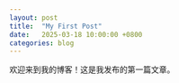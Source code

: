 ```yaml
---
layout: post
title:  "My First Post"
date:   2025-03-18 10:00:00 +0800
categories: blog
---
```


欢迎来到我的博客！这是我发布的第一篇文章。
